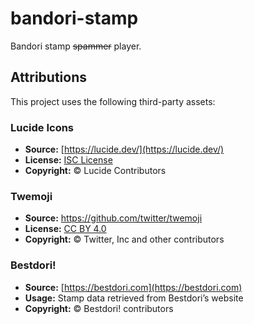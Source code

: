# bandori-stamp

Bandori stamp ~~spammer~~ player.

## Attributions

This project uses the following third-party assets:

### Lucide Icons

- **Source:** [https://lucide.dev/](https://lucide.dev/)
- **License:** [ISC License](https://opensource.org/licenses/ISC)
- **Copyright:** © Lucide Contributors

### Twemoji

- **Source:** https://github.com/twitter/twemoji
- **License:** [CC BY 4.0](https://creativecommons.org/licenses/by/4.0/)
- **Copyright:** © Twitter, Inc and other contributors

### Bestdori!

- **Source:** [https://bestdori.com](https://bestdori.com)
- **Usage:** Stamp data retrieved from Bestdori’s website
- **Copyright:** © Bestdori! contributors
